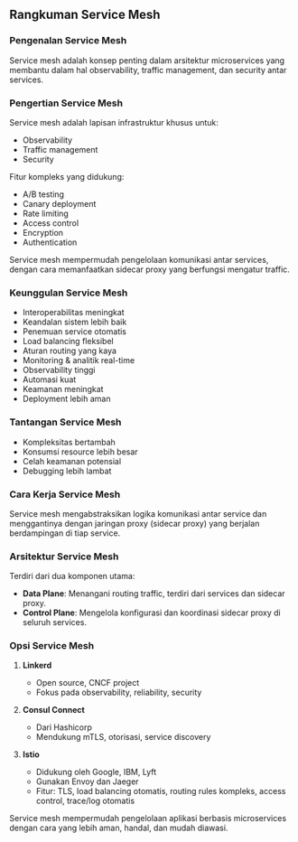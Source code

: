 ## Rangkuman Service Mesh

### Pengenalan Service Mesh
Service mesh adalah konsep penting dalam arsitektur microservices yang membantu dalam hal observability, traffic management, dan security antar services.

### Pengertian Service Mesh
Service mesh adalah lapisan infrastruktur khusus untuk:
- Observability
- Traffic management
- Security

Fitur kompleks yang didukung:
- A/B testing
- Canary deployment
- Rate limiting
- Access control
- Encryption
- Authentication

Service mesh mempermudah pengelolaan komunikasi antar services, dengan cara memanfaatkan sidecar proxy yang berfungsi mengatur traffic.

### Keunggulan Service Mesh
- Interoperabilitas meningkat
- Keandalan sistem lebih baik
- Penemuan service otomatis
- Load balancing fleksibel
- Aturan routing yang kaya
- Monitoring & analitik real-time
- Observability tinggi
- Automasi kuat
- Keamanan meningkat
- Deployment lebih aman

### Tantangan Service Mesh
- Kompleksitas bertambah
- Konsumsi resource lebih besar
- Celah keamanan potensial
- Debugging lebih lambat

### Cara Kerja Service Mesh
Service mesh mengabstraksikan logika komunikasi antar service dan menggantinya dengan jaringan proxy (sidecar proxy) yang berjalan berdampingan di tiap service.

### Arsitektur Service Mesh
Terdiri dari dua komponen utama:
- **Data Plane**: Menangani routing traffic, terdiri dari services dan sidecar proxy.
- **Control Plane**: Mengelola konfigurasi dan koordinasi sidecar proxy di seluruh services.

### Opsi Service Mesh
1. **Linkerd**
   - Open source, CNCF project
   - Fokus pada observability, reliability, security

2. **Consul Connect**
   - Dari Hashicorp
   - Mendukung mTLS, otorisasi, service discovery

3. **Istio**
   - Didukung oleh Google, IBM, Lyft
   - Gunakan Envoy dan Jaeger
   - Fitur: TLS, load balancing otomatis, routing rules kompleks, access control, trace/log otomatis

Service mesh mempermudah pengelolaan aplikasi berbasis microservices dengan cara yang lebih aman, handal, dan mudah diawasi.

